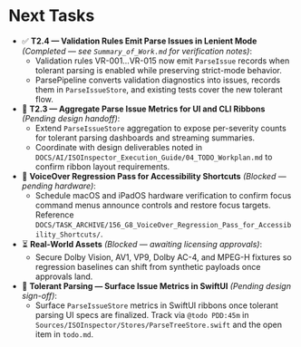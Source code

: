 # Next Tasks

- ✅ **T2.4 — Validation Rules Emit Parse Issues in Lenient Mode** _(Completed — see `Summary_of_Work.md` for verification notes)_:
  - Validation rules VR-001…VR-015 now emit `ParseIssue` records when tolerant parsing is enabled while preserving strict-mode behavior.
  - ParsePipeline converts validation diagnostics into issues, records them in `ParseIssueStore`, and existing tests cover the new tolerant flow.
- 🎯 **T2.3 — Aggregate Parse Issue Metrics for UI and CLI Ribbons** _(Pending design handoff)_:
  - Extend `ParseIssueStore` aggregation to expose per-severity counts for tolerant parsing dashboards and streaming summaries.
  - Coordinate with design deliverables noted in `DOCS/AI/ISOInspector_Execution_Guide/04_TODO_Workplan.md` to confirm ribbon layout requirements.
- 🚧 **VoiceOver Regression Pass for Accessibility Shortcuts** _(Blocked — pending hardware)_:
  - Schedule macOS and iPadOS hardware verification to confirm focus command menus announce controls and restore focus targets. Reference `DOCS/TASK_ARCHIVE/156_G8_VoiceOver_Regression_Pass_for_Accessibility_Shortcuts/`.
- ⏳ **Real-World Assets** _(Blocked — awaiting licensing approvals)_:
  - Secure Dolby Vision, AV1, VP9, Dolby AC-4, and MPEG-H fixtures so regression baselines can shift from synthetic payloads once approvals land.
- 🎨 **Tolerant Parsing — Surface Issue Metrics in SwiftUI** _(Pending design sign-off)_:
  - Surface `ParseIssueStore` metrics in SwiftUI ribbons once tolerant parsing UI specs are finalized. Track via `@todo PDD:45m` in `Sources/ISOInspector/Stores/ParseTreeStore.swift` and the open item in `todo.md`.
